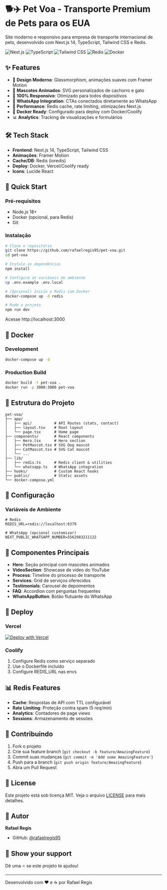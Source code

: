 # 🐕✈️ Pet Voa - Transporte Premium de Pets para os EUA

Site moderno e responsivo para empresa de transporte internacional de pets, desenvolvido com Next.js 14, TypeScript, Tailwind CSS e Redis.

![Next.js](https://img.shields.io/badge/Next.js-14-black)
![TypeScript](https://img.shields.io/badge/TypeScript-5.0-blue)
![Tailwind CSS](https://img.shields.io/badge/Tailwind-3.4-38bdf8)
![Redis](https://img.shields.io/badge/Redis-7-red)
![Docker](https://img.shields.io/badge/Docker-Ready-2496ed)

## ✨ Features

- 🎨 **Design Moderno**: Glassmorphism, animações suaves com Framer Motion
- 🐶 **Mascotes Animados**: SVG personalizados de cachorro e gato
- 📱 **100% Responsivo**: Otimizado para todos dispositivos
- 💬 **WhatsApp Integration**: CTAs conectados diretamente ao WhatsApp
- 🚀 **Performance**: Redis cache, rate limiting, otimizações Next.js
- 🐳 **Docker Ready**: Configurado para deploy com Docker/Coolify
- 📊 **Analytics**: Tracking de visualizações e formulários

## 🛠 Tech Stack

- **Frontend**: Next.js 14, TypeScript, Tailwind CSS
- **Animações**: Framer Motion
- **Cache/DB**: Redis (ioredis)
- **Deploy**: Docker, Vercel/Coolify ready
- **Icons**: Lucide React

## 🚀 Quick Start

### Pré-requisitos

- Node.js 18+
- Docker (opcional, para Redis)
- Git

### Instalação

```bash
# Clone o repositório
git clone https://github.com/rafaelregis95/pet-voa.git
cd pet-voa

# Instale as dependências
npm install

# Configure as variáveis de ambiente
cp .env.example .env.local

# (Opcional) Inicie o Redis com Docker
docker-compose up -d redis

# Rode o projeto
npm run dev
```

Acesse http://localhost:3000

## 🐳 Docker

### Development
```bash
docker-compose up -d
```

### Production Build
```bash
docker build -t pet-voa .
docker run -p 3000:3000 pet-voa
```

## 📁 Estrutura do Projeto

```
pet-voa/
├── app/
│   ├── api/          # API Routes (stats, contact)
│   ├── layout.tsx    # Root layout
│   └── page.tsx      # Home page
├── components/       # React components
│   ├── Hero.tsx      # Hero section
│   ├── PetMascot.tsx # SVG Dog mascot
│   ├── CatMascot.tsx # SVG Cat mascot
│   └── ...
├── lib/
│   ├── redis.ts      # Redis client & utilities
│   └── whatsapp.ts   # WhatsApp integration
├── hooks/            # Custom React hooks
├── public/           # Static assets
└── docker-compose.yml
```

## 🔧 Configuração

### Variáveis de Ambiente

```env
# Redis
REDIS_URL=redis://localhost:6379

# WhatsApp (opcional customizar)
NEXT_PUBLIC_WHATSAPP_NUMBER=5562983211122
```

## 📱 Componentes Principais

- **Hero**: Seção principal com mascotes animados
- **VideoSection**: Showcase de vídeo do YouTube
- **Process**: Timeline do processo de transporte
- **Services**: Grid de serviços oferecidos
- **Testimonials**: Carousel de depoimentos
- **FAQ**: Accordion com perguntas frequentes
- **WhatsAppButton**: Botão flutuante do WhatsApp

## 🚀 Deploy

### Vercel
[![Deploy with Vercel](https://vercel.com/button)](https://vercel.com/new/clone?repository-url=https://github.com/rafaelregis95/pet-voa)

### Coolify
1. Configure Redis como serviço separado
2. Use o Dockerfile incluído
3. Configure REDIS_URL nas envs

## 📊 Redis Features

- **Cache**: Respostas de API com TTL configurável
- **Rate Limiting**: Proteção contra spam (5 req/min)
- **Analytics**: Contadores de page views
- **Sessions**: Armazenamento de sessões

## 🤝 Contribuindo

1. Fork o projeto
2. Crie sua feature branch (`git checkout -b feature/AmazingFeature`)
3. Commit suas mudanças (`git commit -m 'Add some AmazingFeature'`)
4. Push para a branch (`git push origin feature/AmazingFeature`)
5. Abra um Pull Request

## 📝 License

Este projeto está sob licença MIT. Veja o arquivo [LICENSE](LICENSE) para mais detalhes.

## 👤 Autor

**Rafael Regis**
- GitHub: [@rafaelregis95](https://github.com/rafaelregis95)

## 🌟 Show your support

Dê uma ⭐️ se este projeto te ajudou!

---

Desenvolvido com ❤️ e ☕ por Rafael Regis